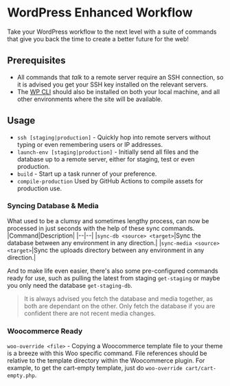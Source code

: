 # WordPress Enhanced Workflow
Take your WordPress workflow to the next level with a suite of commands that give you back the time to create a better future for the web!

## Prerequisites

 - All commands that *talk* to a remote server require an SSH
   connection, so it is advised you get your SSH key installed on the
   relevant servers.
- The [WP CLI](https://wp-cli.org/) should also be installed on both
   your local machine, and all other environments where the site will be
   available.

## Usage

 - `ssh [staging|production]` - Quickly hop into remote servers without typing or even remembering users or IP addresses. 
 - `launch-env [staging|production]` - Initially send all files and the database up to a remote server, either for staging, test or even production.
 - `build` - Start up a task runner of your preference.
 - `compile-production` Used by GitHub Actions to compile assets for production use.

### Syncing Database & Media
What used to be a clumsy and sometimes lengthy process, can now be processed in just seconds with the help of these sync commands.
|Command|Description|
|--|--|
|`sync-db <source> <target>`|Sync the database between any environment in any direction.|
|`sync-media <source> <target>`|Sync the uploads directory between any environment in any direction.|
 
 And to make life even easier, there's also some pre-configured commands ready for use, such as pulling the latest from staging `get-staging` or maybe you only need the database `get-staging-db`.
 

> It is always advised you fetch the database and media together, as both are dependant on the other. Only fetch the database if you are confident there are not recent media changes.

### Woocommerce Ready
`woo-override <file>` - Copying a Woocommerce template file to your theme is a breeze with this Woo specific command. File references should be relative to the template directory within the Woocommerce plugin. For example, to get the cart-empty template, just do `woo-override cart/cart-empty.php`.
